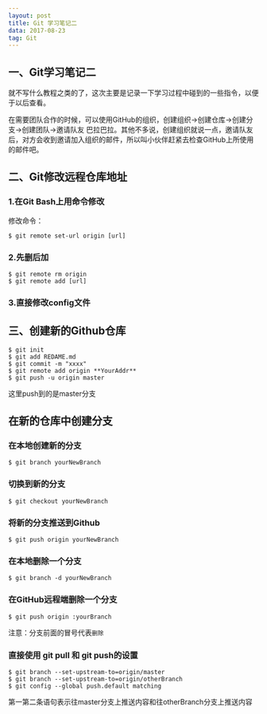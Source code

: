 ```yaml
---
layout: post
title: Git 学习笔记二
data: 2017-08-23
tag: Git
---
```

## 一、Git学习笔记二

就不写什么教程之类的了，这次主要是记录一下学习过程中碰到的一些指令，以便于以后查看。

在需要团队合作的时候，可以使用GitHub的组织，创建组织->创建仓库->创建分支->创建团队->邀请队友  巴拉巴拉。其他不多说，创建组织就说一点，邀请队友后，对方会收到邀请加入组织的邮件，所以叫小伙伴赶紧去检查GitHub上所使用的邮件吧。

## 二、Git修改远程仓库地址


### 1.在Git Bash上用命令修改

修改命令：
```Git
$ git remote set-url origin [url]
```

### 2.先删后加
```Git
$ git remote rm origin
$ git remote add [url]
```

### 3.直接修改config文件


## 三、创建新的Github仓库

```Git
$ git init
$ git add REDAME.md
$ git commit -m "xxxx"
$ git remote add origin **YourAddr**
$ git push -u origin master
```
这里push到的是master分支

## 在新的仓库中创建分支

### 在本地创建新的分支
```Git
$ git branch yourNewBranch
```

### 切换到新的分支
```Git
$ git checkout yourNewBranch
```

### 将新的分支推送到Github
```Git
$ git push origin yourNewBranch
```

### 在本地删除一个分支
```Git
$ git branch -d yourNewBranch
```

### 在GitHub远程端删除一个分支
```Git
$ git push origin :yourBranch
```
注意：分支前面的冒号代表`删除`


### 直接使用 git pull 和 git push的设置
```Git
$ git branch --set-upstream-to=origin/master
$ git branch --set-upstream-to=origin/otherBranch
$ git config --global push.default matching
```
第一第二条语句表示往master分支上推送内容和往otherBranch分支上推送内容

